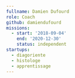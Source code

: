 ```yaml
---
fullname: Damien Dufourd
role: Coach
github: damiendufourd
missions:
  - start: '2018-09-04'
    end: '2020-12-30'
    status: independent
startups:
  - diagoriente
  - histologe
  - apprentissage
---
```

